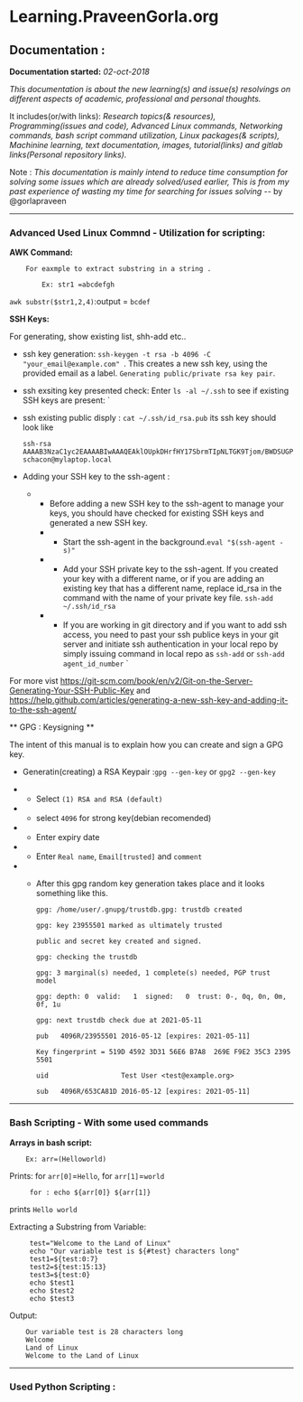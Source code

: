 # Learning.PraveenGorla.org

## Documentation : ## 

**Documentation started:** *02-oct-2018*

*This documentation is about the new learning(s) and issue(s) resolvings on different aspects of academic, professional and personal thoughts.* 

It includes(or/with links): *Research topics(& resources), Programming(issues and code),  Advanced Linux commands, Networking commands, bash script command utilization, Linux packages(& scripts), Machinine learning, text documentation, images, tutorial(links) and gitlab links(Personal repository links).*

Note : *This documentation is mainly intend to reduce time consumption for solving some issues which are already solved/used earlier, This is from my past experience of wasting my time for searching for issues solving* -- by @gorlapraveen

---------------------------------------------------------------------------------------------------

### Advanced Used Linux Commnd - Utilization for scripting:

  **AWK Command:**
  
        For eaxmple to extract substring in a string .

            Ex: str1 =abcdefgh
  `awk substr($str1,2,4)`:output = `bcdef`
 
  **SSH Keys:**
  
For generating, show existing list, shh-add etc..
         
* ssh key generation: `ssh-keygen -t rsa -b 4096 -C "your_email@example.com" `. This creates a new ssh key, using the provided email as a label.
`Generating public/private rsa key pair`.
* ssh exsiting key presented check: Enter `ls -al ~/.ssh` to see if existing SSH keys are present:
`
* ssh existing public disply : `cat ~/.ssh/id_rsa.pub` its ssh key  should look like
 
      ssh-rsa AAAAB3NzaC1yc2EAAAABIwAAAQEAklOUpkDHrfHY17SbrmTIpNLTGK9Tjom/BWDSUGPl+nafzlHDTYW7hdI4yZ5ew18JH4JW9jbhUFrviQzM7xlELEVf4h9lFX5QVkbPppSwg0cda3Pbv7kOdJ/MTyBlWXFCR+HAo3FXRitBqxiX1nKhXpHAZsMciLq8V6RjsNAQwdsdMFvSlVK/7XAt3FaoJoAsncM1Q9x5+3V0Ww68/eIFmb1zuUFljQJKprrX88XypNDvjYNby6vw/Pb0rwert/EnmZ+AW4OZPnTPI89ZPmVMLuayrD2cE86Z/il8b+gw3r3+1nKatmIkjn2so1d01QraTlMqVSsbxNrRFi9wrf+M7Q== schacon@mylaptop.local

* Adding your SSH key to the ssh-agent :
  - * Before adding a new SSH key to the ssh-agent to manage your keys, you should have checked for existing SSH keys and generated a new SSH key. 
     - * Start the ssh-agent in the background.`eval "$(ssh-agent -s)"` 
     - * Add your SSH private key to the ssh-agent. If you created your key with a different name, or if you are adding an existing key that has a different name, replace id_rsa in the command with the name of your private key file.
        `ssh-add ~/.ssh/id_rsa`
     - * If you are working in git directory and if you want to add ssh access, you need to past your ssh publice keys in your git server and initiate ssh authentication in your local repo by simply issuing command in local repo as `ssh-add` or `ssh-add agent_id_number`
     `

For more vist https://git-scm.com/book/en/v2/Git-on-the-Server-Generating-Your-SSH-Public-Key
 and 
https://help.github.com/articles/generating-a-new-ssh-key-and-adding-it-to-the-ssh-agent/


** GPG : Keysigning **

The intent of this manual is to explain how you can create and sign a GPG key. 
 
* Generatin(creating) a RSA Keypair :`gpg --gen-key` or `gpg2 --gen-key` 
 - * Select `(1) RSA and RSA (default)`
 - * select `4096` for strong key(debian recomended)
 - * Enter expiry date
 - * Enter `Real name`, `Email[trusted]` and `comment`
 - * After this gpg random key generation takes place and it looks something like this.
 

       `gpg: /home/user/.gnupg/trustdb.gpg: trustdb created`
       
     `gpg: key 23955501 marked as ultimately trusted`
     
     `public and secret key created and signed.`

     `gpg: checking the trustdb`
     
     `gpg: 3 marginal(s) needed, 1 complete(s) needed, PGP trust model`
     
     `gpg: depth: 0  valid:   1  signed:   0  trust: 0-, 0q, 0n, 0m, 0f, 1u`
     
     `gpg: next trustdb check due at 2021-05-11`
     
     `pub   4096R/23955501 2016-05-12 [expires: 2021-05-11]`
     
     `Key fingerprint = 519D 4592 3D31 56E6 B7A8  269E F9E2 35C3 2395 5501`
     
     `uid                  Test User <test@example.org>`
     
     `sub   4096R/653CA81D 2016-05-12 [expires: 2021-05-11] `
 
 
 

--------------------------------------------------------------------------------------------------
### Bash Scripting - With some used commands
**Arrays in bash script:**

        Ex: arr=(Helloworld)
Prints: for `arr[0]`=`Hello`, for `arr[1]`=`world`

         for : echo ${arr[0]} ${arr[1]}

prints `Hello world`

Extracting a Substring from Variable:
     
         test="Welcome to the Land of Linux"
         echo "Our variable test is ${#test} characters long"
         test1=${test:0:7}
         test2=${test:15:13}
         test3=${test:0}
         echo $test1
         echo $test2
         echo $test3

Output:

 
        Our variable test is 28 characters long
        Welcome
        Land of Linux
        Welcome to the Land of Linux



--------------------------------------------------------------------------------------------------
### Used Python Scripting :












